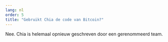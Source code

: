 ```yaml
---
lang: nl
order: 5
title: "Gebruikt Chia de code van Bitcoin?"
---
```


Nee. Chia is helemaal opnieuw geschreven door een gerenommeerd team.
